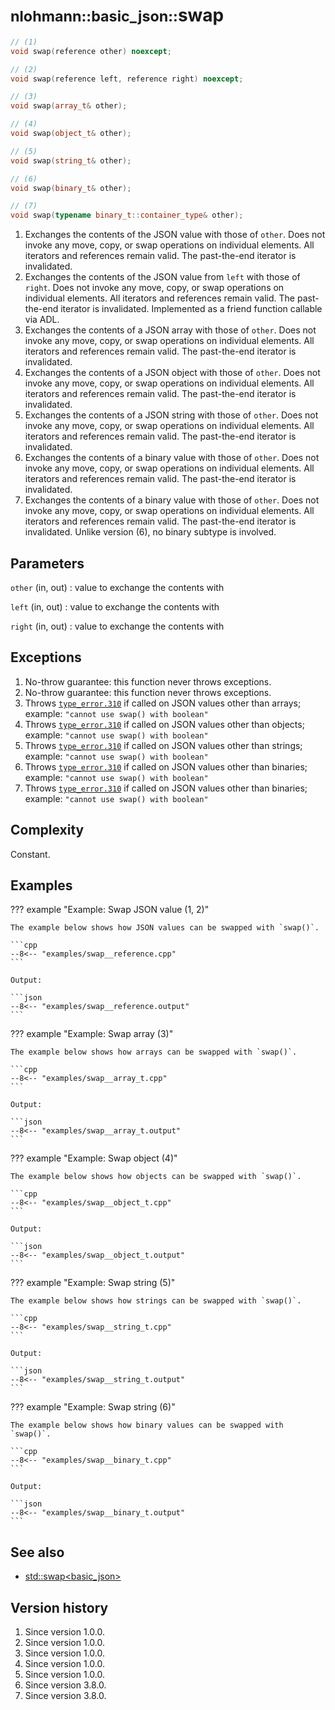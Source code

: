 # <small>nlohmann::basic_json::</small>swap

```cpp
// (1)
void swap(reference other) noexcept;

// (2)
void swap(reference left, reference right) noexcept;

// (3)
void swap(array_t& other);

// (4)
void swap(object_t& other);

// (5)
void swap(string_t& other);

// (6)
void swap(binary_t& other);

// (7)
void swap(typename binary_t::container_type& other);
```

1. Exchanges the contents of the JSON value with those of `other`. Does not invoke any move, copy, or swap operations on
   individual elements. All iterators and references remain valid. The past-the-end iterator is invalidated. 
2. Exchanges the contents of the JSON value from `left` with those of `right`. Does not invoke any move, copy, or swap
   operations on individual elements. All iterators and references remain valid. The past-the-end iterator is
   invalidated. Implemented as a friend function callable via ADL.
3. Exchanges the contents of a JSON array with those of `other`. Does not invoke any move, copy, or swap operations on
   individual elements. All iterators and references remain valid. The past-the-end iterator is invalidated. 
4. Exchanges the contents of a JSON object with those of `other`. Does not invoke any move, copy, or swap operations on
   individual elements. All iterators and references remain valid. The past-the-end iterator is invalidated.
5. Exchanges the contents of a JSON string with those of `other`. Does not invoke any move, copy, or swap operations on
   individual elements. All iterators and references remain valid. The past-the-end iterator is invalidated.
6. Exchanges the contents of a binary value with those of `other`. Does not invoke any move, copy, or swap operations on
   individual elements. All iterators and references remain valid. The past-the-end iterator is invalidated.
7. Exchanges the contents of a binary value with those of `other`. Does not invoke any move, copy, or swap operations on
   individual elements. All iterators and references remain valid. The past-the-end iterator is invalidated. Unlike
   version (6), no binary subtype is involved.

## Parameters

`other` (in, out)
:   value to exchange the contents with

`left` (in, out)
:   value to exchange the contents with

`right` (in, out)
:   value to exchange the contents with

## Exceptions

1. No-throw guarantee: this function never throws exceptions.
2. No-throw guarantee: this function never throws exceptions.
3. Throws [`type_error.310`](Desktop/1010-ai-master/lib/json/doc/mkdocs/docs/home/exceptions.md#jsonexceptiontype_error310) if called on JSON values other than
   arrays; example: `"cannot use swap() with boolean"`
4. Throws [`type_error.310`](Desktop/1010-ai-master/lib/json/doc/mkdocs/docs/home/exceptions.md#jsonexceptiontype_error310) if called on JSON values other than
   objects; example: `"cannot use swap() with boolean"`
5. Throws [`type_error.310`](Desktop/1010-ai-master/lib/json/doc/mkdocs/docs/home/exceptions.md#jsonexceptiontype_error310) if called on JSON values other than
   strings; example: `"cannot use swap() with boolean"`
6. Throws [`type_error.310`](Desktop/1010-ai-master/lib/json/doc/mkdocs/docs/home/exceptions.md#jsonexceptiontype_error310) if called on JSON values other than
   binaries; example: `"cannot use swap() with boolean"`
7. Throws [`type_error.310`](Desktop/1010-ai-master/lib/json/doc/mkdocs/docs/home/exceptions.md#jsonexceptiontype_error310) if called on JSON values other than
   binaries; example: `"cannot use swap() with boolean"`

## Complexity

Constant.

## Examples

??? example "Example: Swap JSON value (1, 2)"

    The example below shows how JSON values can be swapped with `swap()`.
    
    ```cpp
    --8<-- "examples/swap__reference.cpp"
    ```
    
    Output:
    
    ```json
    --8<-- "examples/swap__reference.output"
    ```

??? example "Example: Swap array (3)"

    The example below shows how arrays can be swapped with `swap()`.
    
    ```cpp
    --8<-- "examples/swap__array_t.cpp"
    ```
    
    Output:
    
    ```json
    --8<-- "examples/swap__array_t.output"
    ```

??? example "Example: Swap object (4)"

    The example below shows how objects can be swapped with `swap()`.
    
    ```cpp
    --8<-- "examples/swap__object_t.cpp"
    ```
    
    Output:
    
    ```json
    --8<-- "examples/swap__object_t.output"
    ```

??? example "Example: Swap string (5)"

    The example below shows how strings can be swapped with `swap()`.
    
    ```cpp
    --8<-- "examples/swap__string_t.cpp"
    ```
    
    Output:
    
    ```json
    --8<-- "examples/swap__string_t.output"
    ```

??? example "Example: Swap string (6)"

    The example below shows how binary values can be swapped with `swap()`.
    
    ```cpp
    --8<-- "examples/swap__binary_t.cpp"
    ```
    
    Output:
    
    ```json
    --8<-- "examples/swap__binary_t.output"
    ```

## See also

- [std::swap<basic_json\>](Desktop/1010-ai-master/lib/json/doc/mkdocs/docs/api/basic_json/std_swap.md)

## Version history

1. Since version 1.0.0.
2. Since version 1.0.0.
3. Since version 1.0.0.
4. Since version 1.0.0.
5. Since version 1.0.0.
6. Since version 3.8.0.
7. Since version 3.8.0.